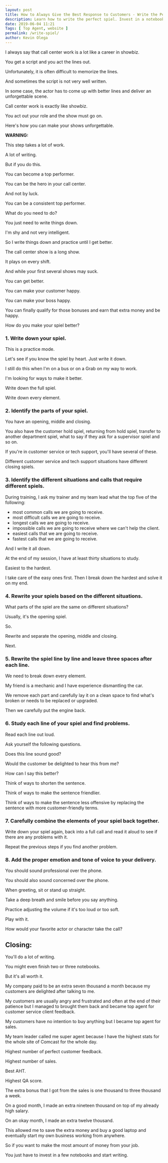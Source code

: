 ```yaml
--- 
layout: post 
title: How to Always Give the Best Response to Customers - Write the Perfect Spiel
description: Learn how to write the perfect spiel. Invest in a notebook and earn all the extra bonuses that your company provides.
date: 2019-06-04 11:21
Tags: [ Top Agent, website ]
permalink: /write-spiel/ 
author: Kevin Olega 
--- 
```

I always say that call center work is a lot like a career in showbiz.

You get a script and you act the lines out.

Unfortunately, it is often difficult to memorize the lines.

And sometimes the script is not very well written.

In some case, the actor has to come up with better lines and deliver an unforgettable scene.

Call center work is exactly like showbiz.

You act out your role and the show must go on.

Here's how you can make your shows unforgettable.

**WARNING:**

This step takes a lot of work.

A lot of writing.

But if you do this.

You can become a top performer.

You can be the hero in your call center.

And not by luck.

You can be a consistent top performer.

What do you need to do?

You just need to write things down.

I'm shy and not very intelligent.

So I write things down and practice until I get better.

The call center show is a long show.

It plays on every shift.

And while your first several shows may suck. 

You can get better.

You can make your customer happy.

You can make your boss happy.

You can finally qualify for those bonuses and earn that extra money and be happy.

How do you make your spiel better?

### 1. Write down your spiel.

This is a practice mode. 

Let's see if you know the spiel by heart.
Just write it down. 

I still do this when I'm on a bus or on a Grab on my way to work. 

I'm looking for ways to make it better.

Write down the full spiel. 

Write down every element.

### 2. Identify the parts of your spiel.

You have an opening, middle and closing. 

You also have the customer hold spiel, returning from hold spiel, transfer to another department spiel, what to say if they ask for a supervisor spiel and so on. 

If you're in customer service or tech support, you'll have several of these. 

Different customer service and tech support situations have different closing spiels.

### 3. Identify the different situations and calls that require different spiels.

During training, I ask my trainer and my team lead what the top five of the following: 

- most common calls we are going to receive.
- most difficult calls we are going to receive.
- longest calls we are going to receive.
- impossible calls we are going to receive where we can't help the client.
- easiest calls that we are going to receive.
- fastest calls that we are going to receive.

And I write it all down.

At the end of my session, I have at least thirty situations to study. 

Easiest to the hardest.

I take care of the easy ones first. Then I break down the hardest and solve it on my end.

### 4. Rewrite your spiels based on the different situations.

What parts of the spiel are the same on different situations?

Usually, it's the opening spiel. 

So.

Rewrite and separate the opening, middle and closing.

Next.


### 5. Rewrite the spiel line by line and leave three spaces after each line.

We need to break down every element. 

My friend is a mechanic and I have experience dismantling the car. 

We remove each part and carefully lay it on a clean space to find what's broken or needs to be replaced or upgraded.

Then we carefully put the engine back.

### 6. Study each line of your spiel and find problems.

Read each line out loud.

Ask yourself the following questions.

Does this line sound good?

Would the customer be delighted to hear this from me?

How can I say this better?

Think of ways to shorten the sentence.

Think of ways to make the sentence friendlier.

Think of ways to make the sentence less offensive by replacing the sentence with more customer-friendly terms.


### 7. Carefully combine the elements of your spiel back together.

Write down your spiel again, back into a full call and read it aloud to see if there are any problems with it.

Repeat the previous steps if you find another problem.

### 8. Add the proper emotion and tone of voice to your delivery.

You should sound professional over the phone. 

You should also sound concerned over the phone.

When greeting, sit or stand up straight. 

Take a deep breath and smile before you say anything.

Practice adjusting the volume if it's too loud or too soft.

Play with it. 

How would your favorite actor or character take the call?

## Closing:

You'll do a lot of writing.

You might even finish two or three notebooks.

But it's all worth it.

My company paid to be an extra seven thousand a month because my customers are delighted after talking to me.

My customers are usually angry and frustrated and often at the end of their patience but I managed to brought them back and became top agent for customer service client feedback.

My customers have no intention to buy anything but I became top agent for sales.

My team leader called me super agent because I have the highest stats for the whole site of Comcast for the whole day. 

Highest number of perfect customer feedback.

Highest number of sales.

Best AHT.

Highest QA score.

The extra bonus that I got from the sales is one thousand to three thousand a week.

On a good month, I made an extra nineteen thousand on top of my already high salary. 

On an okay month, I made an extra twelve thousand.

This allowed me to save the extra money and buy a good laptop and eventually start my own business working from anywhere.

So if you want to make the most amount of money from your job.

You just have to invest in a few notebooks and start writing.